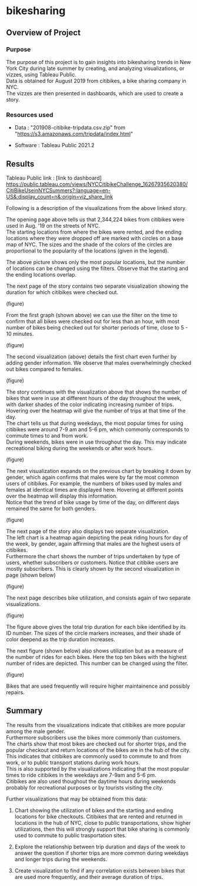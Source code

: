 # bikesharing

## Overview of Project 

### Purpose

The purpose of this project is to gain insights into bikesharing trends in New York City during late summer by creating, and analyzing visualizations, or vizzes, using Tableau Public.\
Data is obtained for August 2019 from citibikes, a bike sharing company in NYC.\
The vizzes are then presented in dashboards, which are used to create a story. 

### Resources used
- Data : "201908-citibike-tripdata.csv.zip" from "https://s3.amazonaws.com/tripdata/index.html"

- Software : Tableau Public 2021.2

## Results

Tableau Public link :
[link to dashboard] https://public.tableau.com/views/NYCCitibikeChallenge_16267935620380/CitiBikeUseinNYCSummers?:language=en-US&:display_count=n&:origin=viz_share_link

Following is a description of the visualizations from the above linked story.
<picture>

The opening page above tells us that 2,344,224 bikes from citibikes were used in Aug. '19 on the streets of NYC.\
The starting locations from where the bikes were rented, and the ending locations where they were dropped off are marked with circles on a base map of NYC. The sizes and the shade of the colors of the circles are proportional to the popularity of the locations (given in the legend).

The above picture shows only the most popular locations, but the number of locations can be changed using the filters. Observe that the starting and the ending locations overlap.

The next page of the story contains two separate visualization showing the duration for which citibikes were checked out. 

(figure)

From the first graph (shown above) we can use the filter on the time to confirm that all bikes were checked out for less than an hour, with most number of bikes being checked out for shorter periods of time, close to 5 - 10 minutes.

(figure)

The second visualization (above) details the first chart even further by adding gender information. We observe that males overwhelmingly checked out bikes compared to females.


(figure)

The story continues with the visualization above that shows the number of bikes that were in use at different hours of the day throughout  the week, with darker shades of the color indicating increasing number of trips. Hovering over the heatmap will give the number of trips at that time of the day.\
The chart tells us that during weekdays, the most popular times for using citibikes were around 7-9 am and 5-6 pm, which commonly corresponds to commute times to and from work.\
During weekends, bikes were in use throughout the day. This may indicate recreational biking during the weekends or after work hours.

(figure)

The next visualization expands on the previous chart by breaking it down by gender, which again confirms that males were by far the most common users of citibikes. For example, the numbers of bikes used by males and females at identical times are displayed here. Hovering at different points over the heatmap will display this information.\
Notice that the trend of bike usage by time of the day, on different days remained the same for both genders.

(figure)

The next page of the story also displays two separate visualization.\
The left chart is a heatmap again depicting the peak riding hours for day of the week, by gender, again affirming that males are the highest users of citibikes.\
Furthermore the chart shows the number of trips undertaken by type of users, whether subscribers or customers. Notice that citibike users are mostly subscribers. This is clearly shown by the second visualization in page (shown below)

(figure)

The next page describes bike utilization, and consists again of two separate visualizations.

(figure)

The figure above gives the total trip duration for each bike identified by its ID number. The sizes of the circle markers increases, and their shade of color deepend as the trip duration increases.

The next figure (shown below) also shows utilization but as a measure of the number of rides for each bikes. Here the top ten bikes with the highest number of rides are depicted. This number can be changed using the filter.

(figure)

Bikes that are used frequently will require higher maintainence and possibly repairs.

   
 

## Summary 

The results from the visualizations indicate that citibikes are more popular among the male gender.\
Furthermore subscribers use the bikes more commonly than customers.
The charts show that most bikes are checked out for shorter trips, and the popular checkout and return locations of the bikes are in the hub of the city. This indicates that citibikes are commonly used to commute to and from work, or to public transport stations during work hours.\
This is also supported by the visualizations indicating that the most popular times to ride citibikes in the weekdays are 7-9am and 5-6 pm.\
Citibikes are also used thoughout the daytime hours during weekends probably for recreational purposes or by tourists visiting the city.

Further visualizations that may be obtained from this data:
1. Chart showing the utilization of bikes and the starting and ending locations for bike checkouts. Citibikes that are rented and returned in locations in the hub of NYC, close to public transportations, show  higher utilizations, then this will strongly support that bike sharing is commonly used to commute to public trasportation sites.

2. Explore the relationship between trip duration and days of the week to answer the question if shorter trips are more common during weekdays and longer trips during the weekends. 

3. Create visualization to find if any correlation exists between bikes that are used more frequently, and their average duration of trips. 




